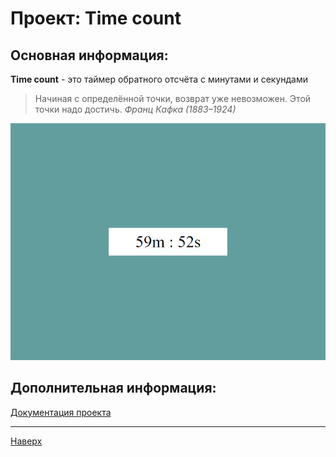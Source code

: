 <a id="anchor"></a>

# Проект: Time count

## Основная информация:
__Time count__ - это таймер обратного отсчёта с минутами и секундами
> Начиная с определённой точки, возврат уже невозможен. Этой точки надо достичь.
> _Франц Кафка (1883–1924)_

![Предварительный просмотр](./assets/service/preview.png) 

## Дополнительная информация:
[Документация проекта](./assets/service/document.txt)

***

[Наверх](#anchor)